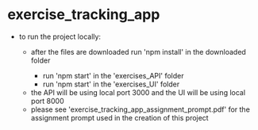<h1>exercise_tracking_app</h1>
<ul>
<li>to run the project locally:</li>
  <ul>
  <li>after the files are downloaded run 'npm install' in the downloaded folder</li>
  <ul>
  <li>run 'npm start' in the 'exercises_API' folder</li>
  <li>run 'npm start' in the 'exercises_UI' folder</li>
  </ul>
  <li>the API will be using local port 3000 and the UI will be using local port 8000</li>
   <li>please see 'exercise_tracking_app_assignment_prompt.pdf' for the assignment prompt used in the creation of this project</li>
  </ul>
</ul>
